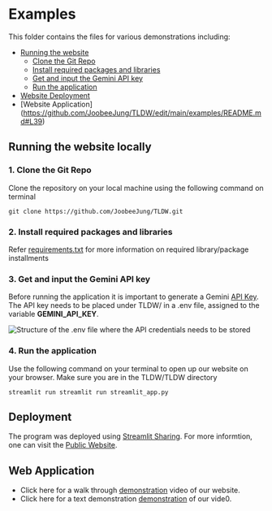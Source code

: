 # Examples
This folder contains the files for various demonstrations including:
- [Running the website ](https://github.com/JoobeeJung/TLDW/edit/main/examples/README.md#L13)
    - [Clone the Git Repo](https://github.com/JoobeeJung/TLDW/edit/main/examples/README.md#L15)
    - [Install required packages and libraries](https://github.com/JoobeeJung/TLDW/edit/main/examples/README.md#L21)
    - [Get and input the Gemini API key](https://github.com/JoobeeJung/TLDW/edit/main/examples/README.md#L24)
    - [Run the application](https://github.com/JoobeeJung/TLDW/edit/main/examples/README.md#L29)
- [Website Deployment](https://github.com/JoobeeJung/TLDW/edit/main/examples/README.md#L35)
- [Website Application] (https://github.com/JoobeeJung/TLDW/edit/main/examples/README.md#L39) 



## Running the website locally

### **1. Clone the Git Repo**
Clone the repository on your local machine using the following command on terminal
```
git clone https://github.com/JoobeeJung/TLDW.git
```

### **2. Install required packages and libraries**
Refer [requirements.txt](https://github.com/JoobeeJung/TLDW/blob/main/requirements.txt) for more information on required library/package installments

### **3. Get and input the Gemini API key**
Before running the application it is important to generate a Gemini [API Key](https://aistudio.google.com/app/apikey). The API key needs to be placed under TLDW/ in a .env file, assigned to the variable **GEMINI_API_KEY**.

![Structure of the .env file where the API credentials needs to be stored](https://github.com/JoobeeJung/TLDW/blob/main/examples/images/env.png)

### **4. Run the application**
Use the following command on your terminal to open up our website on your browser. Make sure you are in the TLDW/TLDW directory
```
streamlit run streamlit run streamlit_app.py 
```

## Deployment

The program was deployed using [Streamlit Sharing](https://share.streamlit.io/). For more informtion, one can visit the [Public Website](nothing.streamlit.app).

## Web Application

- Click here for a walk through [demonstration](https://github.com/JoobeeJung/TLDW/blob/main/examples/images/Recording_final.mp4) video of our website.
- Click here for a text demonstration [demonstration](https://github.com/JoobeeJung/TLDW/blob/main/examples/website_navigation.md) of our vide0.
